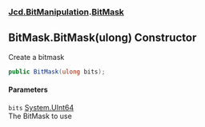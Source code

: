 ### [Jcd.BitManipulation](Jcd_BitManipulation.md 'Jcd.BitManipulation').[BitMask](Jcd_BitManipulation_BitMask.md 'Jcd.BitManipulation.BitMask')
## BitMask.BitMask(ulong) Constructor
Create a bitmask    
```csharp
public BitMask(ulong bits);
```
#### Parameters
<a name='Jcd_BitManipulation_BitMask_BitMask(ulong)_bits'></a>
`bits` [System.UInt64](https://docs.microsoft.com/en-us/dotnet/api/System.UInt64 'System.UInt64')  
The BitMask to use
  
